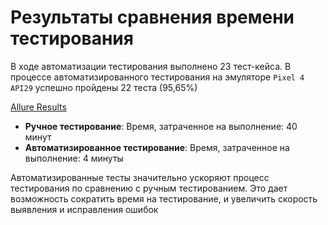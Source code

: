 # Результаты сравнения времени тестирования

В ходе автоматизации тестирования выполнено 23 тест-кейса. В процессе автоматизированного тестирования на эмуляторе `Pixel 4 API29` успешно пройдены 22 теста (95,65%)

[Allure Results](https://github.com/VictShev/Diplom/blob/main/allure-results.zip)


- **Ручное тестирование**: Время, затраченное на выполнение: 40 минут
- **Автоматизированное тестирование**: Время, затраченное на выполнение: 4 минуты

Автоматизированные тесты значительно ускоряют процесс тестирования по сравнению с ручным тестированием. Это дает возможность сократить время на тестирование, и увеличить скорость выявления и исправления ошибок
